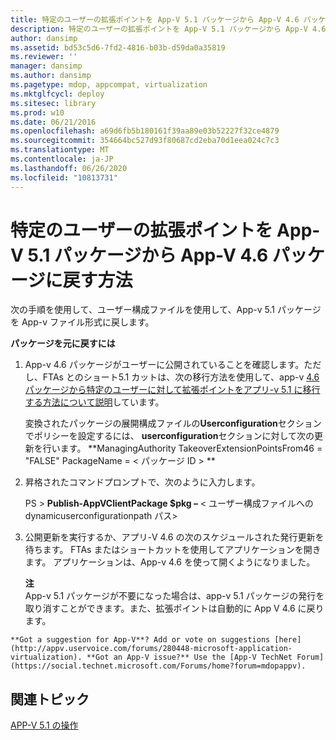 ```yaml
---
title: 特定のユーザーの拡張ポイントを App-V 5.1 パッケージから App-V 4.6 パッケージに戻す方法
description: 特定のユーザーの拡張ポイントを App-V 5.1 パッケージから App-V 4.6 パッケージに戻す方法
author: dansimp
ms.assetid: bd53c5d6-7fd2-4816-b03b-d59da0a35819
ms.reviewer: ''
manager: dansimp
ms.author: dansimp
ms.pagetype: mdop, appcompat, virtualization
ms.mktglfcycl: deploy
ms.sitesec: library
ms.prod: w10
ms.date: 06/21/2016
ms.openlocfilehash: a69d6fb5b180161f39aa89e03b52227f32ce4879
ms.sourcegitcommit: 354664bc527d93f80687cd2eba70d1eea024c7c3
ms.translationtype: MT
ms.contentlocale: ja-JP
ms.lasthandoff: 06/26/2020
ms.locfileid: "10813731"
---
```

# 特定のユーザーの拡張ポイントを App-V 5.1 パッケージから App-V 4.6 パッケージに戻す方法


次の手順を使用して、ユーザー構成ファイルを使用して、App-v 5.1 パッケージを App-v ファイル形式に戻します。

**パッケージを元に戻すには**

1.  App-v 4.6 パッケージがユーザーに公開されていることを確認します。ただし、FTAs とのショート5.1 カットは、次の移行方法を使用して、app-v [4.6 パッケージから特定のユーザーに対して拡張ポイントをアプリ-v 5.1 に移行する方法について説明](how-to-migrate-extension-points-from-an-app-v-46-package-to-app-v-51-for-a-specific-user.md)しています。

    変換されたパッケージの展開構成ファイルの**Userconfiguration**セクションでポリシーを設定するには、 **userconfiguration**セクションに対して次の更新を行います。 **ManagingAuthority TakeoverExtensionPointsFrom46 = "FALSE" PackageName = &lt; パッケージ ID &gt; **

2.  昇格されたコマンドプロンプトで、次のように入力します。

    PS &gt; **Publish-AppVClientPackage $pkg –** &lt; ユーザー構成ファイルへの dynamicuserconfigurationpath パス&gt;

3.  公開更新を実行するか、アプリ-V 4.6 の次のスケジュールされた発行更新を待ちます。 FTAs またはショートカットを使用してアプリケーションを開きます。 アプリケーションは、App-v 4.6 を使って開くようになりました。

    **注**  
    App-v 5.1 パッケージが不要になった場合は、app-v 5.1 パッケージの発行を取り消すことができます。また、拡張ポイントは自動的に App V 4.6 に戻ります。



~~~
**Got a suggestion for App-V**? Add or vote on suggestions [here](http://appv.uservoice.com/forums/280448-microsoft-application-virtualization). **Got an App-V issue?** Use the [App-V TechNet Forum](https://social.technet.microsoft.com/Forums/home?forum=mdopappv).
~~~

## 関連トピック


[APP-V 5.1 の操作](operations-for-app-v-51.md)









